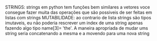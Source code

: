 STRINGS: strings em python tem funções bem similares a vetores
voce consegue fazer muita das operações que são possiveis de ser feitas em listas com strings
MUTABILIDADE: ao contrario de lista strings são tipos imutaveis, eu não poderia rescrever um index de uma string apenas fazendo algo tipo name[3]= 'the'. A maneira apropriada de mudar ums string seria concatenando a mesma e a movendo para uma nova string